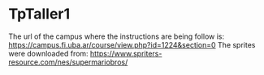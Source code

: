# TpTaller1
The url of the campus where the instructions are being follow is: https://campus.fi.uba.ar/course/view.php?id=1224&section=0
The sprites were downloaded from: https://www.spriters-resource.com/nes/supermariobros/
